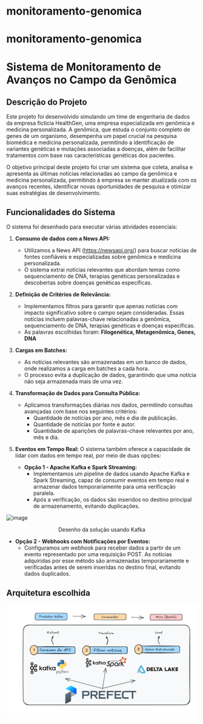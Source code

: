 # monitoramento-genomica
# monitoramento-genomica

# Sistema de Monitoramento de Avanços no Campo da Genômica

## Descrição do Projeto

Este projeto foi desenvolvido simulando um time de engenharia de dados da empresa ficticia HealthGen, uma empresa especializada em genômica e medicina personalizada. A genômica, que estuda o conjunto completo de genes de um organismo, desempenha um papel crucial na pesquisa biomédica e medicina personalizada, permitindo a identificação de variantes genéticas e mutações associadas a doenças, além de facilitar tratamentos com base nas características genéticas dos pacientes.

O objetivo principal deste projeto foi criar um sistema que coleta, analisa e apresenta as últimas notícias relacionadas ao campo da genômica e medicina personalizada, permitindo à empresa se manter atualizada com os avanços recentes, identificar novas oportunidades de pesquisa e otimizar suas estratégias de desenvolvimento.

## Funcionalidades do Sistema

O sistema foi desenhado para executar várias atividades essenciais:

1. **Consumo de dados com a News API:**
   - Utilizamos a News API (https://newsapi.org/) para buscar notícias de fontes confiáveis e especializadas sobre genômica e medicina personalizada.
   - O sistema extrai notícias relevantes que abordam temas como sequenciamento de DNA, terapias genéticas personalizadas e descobertas sobre doenças genéticas específicas.

2. **Definição de Critérios de Relevância:**
   - Implementamos filtros para garantir que apenas notícias com impacto significativo sobre o campo sejam consideradas. Essas notícias incluem palavras-chave relacionadas a genômica, sequenciamento de DNA, terapias genéticas e doenças específicas.
   - As palavras escolhidas foram: **Filogenética, Metagenômica, Genes, DNA**

3. **Cargas em Batches:**
   - As notícias relevantes são armazenadas em um banco de dados, onde realizamos a carga em batches a cada hora.
   - O processo evita a duplicação de dados, garantindo que uma notícia não seja armazenada mais de uma vez.

4. **Transformação de Dados para Consulta Pública:**
   - Aplicamos transformações diárias nos dados, permitindo consultas avançadas com base nos seguintes critérios:
     - Quantidade de notícias por ano, mês e dia de publicação.
     - Quantidade de notícias por fonte e autor.
     - Quantidade de aparições de palavras-chave relevantes por ano, mês e dia.

5. **Eventos em Tempo Real:**
   O sistema também oferece a capacidade de lidar com dados em tempo real, por meio de duas opções:

   - **Opção 1 - Apache Kafka e Spark Streaming:**
     - Implementamos um pipeline de dados usando Apache Kafka e Spark Streaming, capaz de consumir eventos em tempo real e armazenar dados temporariamente para uma verificação paralela.
     - Após a verificação, os dados são inseridos no destino principal de armazenamento, evitando duplicações.
    
<img width="1083" alt="image" src="https://github.com/user-attachments/assets/a6fd52f7-27c1-40bf-b00a-ddd728451a58">

<p align="center">Desenho da solução usando Kafka</p>


   - **Opção 2 - Webhooks com Notificações por Eventos:**
     - Configuramos um webhook para receber dados a partir de um evento representado por uma requisição POST. As notícias adquiridas por esse método são armazenadas temporariamente e verificadas antes de serem inseridas no destino final, evitando dados duplicados.

## Arquitetura escolhida

![](img/arquitetura.png)
